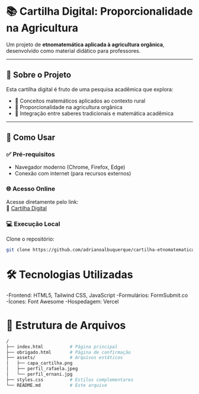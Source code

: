 # 📚 Cartilha Digital: Proporcionalidade na Agricultura

Um projeto de **etnomatemática aplicada à agricultura orgânica**, desenvolvido como material didático para professores.

---

## 🌟 Sobre o Projeto

Esta cartilha digital é fruto de uma pesquisa acadêmica que explora:

- 📐 Conceitos matemáticos aplicados ao contexto rural  
- 🌱 Proporcionalidade na agricultura orgânica  
- 🤝 Integração entre saberes tradicionais e matemática acadêmica  

---

## 🚀 Como Usar

### ✅ Pré-requisitos

- Navegador moderno (Chrome, Firefox, Edge)  
- Conexão com internet (para recursos externos)

### 🌐 Acesso Online

Acesse diretamente pelo link:  
🔗 [Cartilha Digital](https://cartilha-etnografica.vercel.app/)

### 💻 Execução Local

Clone o repositório:

```bash
git clone https://github.com/adrianoalbuquerque/cartilha-etnomatematica.git
````

# 🛠 Tecnologias Utilizadas

-Frontend: HTML5, Tailwind CSS, JavaScript
-Formulários: FormSubmit.co
-Ícones: Font Awesome
-Hospedagem: Vercel

# 📂 Estrutura de Arquivos

```bash
/
├── index.html          # Página principal
├── obrigado.html       # Página de confirmação
├── assets/             # Arquivos estáticos
│   ├── capa_cartilha.png
│   ├── perfil_rafaela.jpeg
│   └── perfil_ernani.jpg
├── styles.css          # Estilos complementares
└── README.md           # Este arquivo
````
